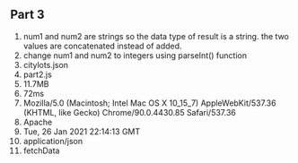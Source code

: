 ## Part 3

1. num1 and num2 are strings so the data type of result is a string. the two values are concatenated instead of added.
2. change num1 and num2 to integers using parseInt() function
3. citylots.json
4. part2.js
5. 11.7MB
6. 72ms
7. Mozilla/5.0 (Macintosh; Intel Mac OS X 10_15_7) AppleWebKit/537.36 (KHTML, like Gecko) Chrome/90.0.4430.85 Safari/537.36
8. Apache
9. Tue, 26 Jan 2021 22:14:13 GMT
10. application/json
11. fetchData